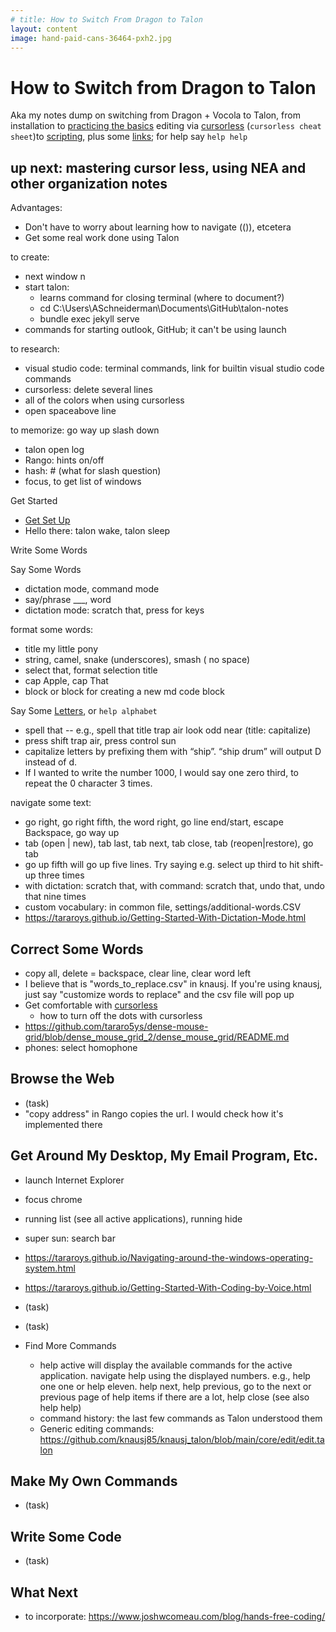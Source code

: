 ```yaml
---
# title: How to Switch From Dragon to Talon
layout: content
image: hand-paid-cans-36464-pxh2.jpg
---
```


# How to Switch from Dragon to Talon


Aka my notes dump on switching from Dragon  + Vocola to Talon, from installation to [practicing the basics](https://chaosparrot.github.io/talon_practice/) editing via  [cursorless](pages/basics-write/cursorless.html) (`cursorless cheat sheet`)to  [scripting](pages/scripting/scripting-talon.html), plus some [links](pages/help/links.html); for help say `help help`

## up next: mastering cursor less, using NEA and other organization notes

Advantages: 
- Don't have to worry about learning how to navigate (()), etcetera
- Get some real work done using Talon


to create:
- next window n
- start talon: 
  - learns command for closing terminal (where to document?)
  - cd C:\Users\ASchneiderman\Documents\GitHub\talon-notes
  - bundle exec jekyll serve
- commands for starting outlook, GitHub; it can't be using  launch

to research:
- visual studio code: terminal commands, link for builtin visual studio code commands
- cursorless: delete several lines
- all of the colors when using cursorless
- open spaceabove line

to memorize:
   go way up slash down
- talon open log
- Rango: hints on/off
- hash: # (what for slash question)
- focus, to get list of windows



Get Started
- [Get Set Up](pages/install/get-setup.html)
- Hello there: talon wake, talon sleep

Write Some Words

Say Some Words
- dictation mode, command mode
- say/phrase ___, word <a-word>
- dictation mode: scratch that, press for keys

format some words:
-  title my little pony
-  string, camel, snake (underscores), smash ( no space)
- select that, format selection title
- cap Apple,   cap That
- block or <language> block for creating a new md code block


Say Some  [Letters](basics-write/Alphabet.html), or  `help alphabet`
-  spell that -- e.g., spell that title trap air look odd near (title: capitalize)
-  press shift trap air, press control  sun
-  capitalize letters by prefixing them with “ship”. “ship drum” will output D instead of d.
-  If I wanted to write the number 1000, I would say one zero third, to repeat the 0 character 3 times.

navigate some text:
- go right, go right fifth, the word right, go line end/start, escape Backspace, go way up
- tab (open | new), tab last, tab next, tab close, tab (reopen|restore), go tab <number>
- go up fifth will go up five lines. Try saying e.g. select up third to hit shift-up three times
-  with dictation: scratch that, with command: scratch that, undo that, undo that nine times
- custom vocabulary: in common file, settings/additional-words.CSV
- https://tararoys.github.io/Getting-Started-With-Dictation-Mode.html


## Correct Some Words
-  copy all, delete = backspace, clear line, clear word left
- I believe that is "words_to_replace.csv" in knausj. If you're using knausj, just say "customize words to replace" and the csv file will pop up
- Get comfortable with [cursorless](basics-write/cursorless.html)
  - how to turn off the dots with cursorless
- https://github.com/tararo5ys/dense-mouse-grid/blob/dense_mouse_grid_2/dense_mouse_grid/README.md
- phones:  select homophone

## Browse the Web

- (task)
- "copy address" in Rango copies the url. I would check how it's implemented there

## Get Around My Desktop,   My Email Program, Etc.
- launch Internet Explorer
- focus chrome
- running list         (see all active applications),  running hide 
-  super sun: search bar
- https://tararoys.github.io/Navigating-around-the-windows-operating-system.html
- https://tararoys.github.io/Getting-Started-With-Coding-by-Voice.html

- (task)
- (task)
- Find More Commands
  - help active will display the available commands for the active application. navigate help using the displayed numbers. e.g., help one one or help eleven.  help next, help previous, go to the next or previous page of help items if there are a lot, help close (see also help help)
  - command history: the last few commands as Talon understood them
  - Generic editing commands: https://github.com/knausj85/knausj_talon/blob/main/core/edit/edit.talon


## Make My Own Commands
- (task)

## Write Some Code
- (task)


## What Next


- to incorporate: https://www.joshwcomeau.com/blog/hands-free-coding/

